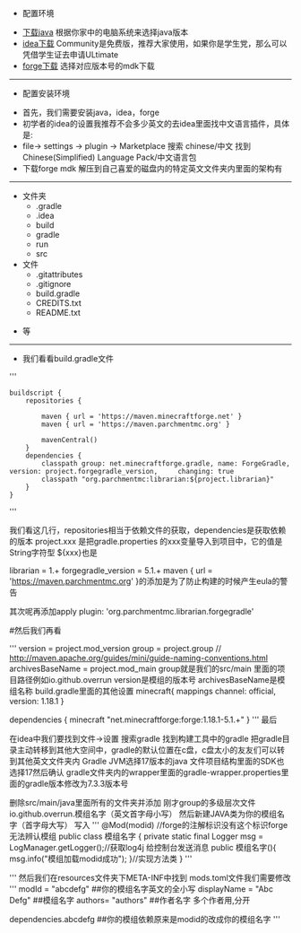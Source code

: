 + 配置环境
- [下载java](https://docs.microsoft.com/zh-cn/java/openjdk/download) 根据你家中的电脑系统来选择java版本
- [idea下载](https://www.jetbrains.com/zh-cn/idea/download/) Community是免费版，推荐大家使用，如果你是学生党，那么可以凭借学生证去申请ULtimate
- [forge下载](https://files.minecraftforge.net/net/minecraftforge/forge/) 选择对应版本号的mdk下载
---
+ 配置安装环境
- 首先，我们需要安装java，idea，forge
- 初学者的idea的设置我推荐不会多少英文的去idea里面找中文语言插件，具体是:
- file-> settings -> plugin -> Marketplace 搜索 chinese/中文 找到 Chinese(Simplified) Language Pack/中文语言包 
- 下载forge mdk 解压到自己喜爱的磁盘内的特定英文文件夹内里面的架构有
---
- 文件夹
  * .gradle
  * .idea
  * build
  * gradle
  * run
  * src
- 文件
  * .gitattributes
  * .gitignore
  * build.gradle
  * CREDITS.txt
  * README.txt
* 等
---
- 我们看看build.gradle文件


'''

    buildscript {
        repositories {
       
            maven { url = 'https://maven.minecraftforge.net' }
            maven { url = 'https://maven.parchmentmc.org' }
        
            mavenCentral()
        }
        dependencies {
            classpath group: net.minecraftforge.gradle, name: ForgeGradle, version: project.forgegradle_version,     changing: true
            classpath "org.parchmentmc:librarian:${project.librarian}"
        }
    }
'''

我们看这几行，repositories相当于依赖文件的获取，dependencies是获取依赖的版本
project.xxx 是把gradle.properties 的xxx变量导入到项目中，它的值是String字符型
${xxx}也是

librarian = 1.+
forgegradle_version = 5.1.+
maven { url = 'https://maven.parchmentmc.org' }的添加是为了防止构建的时候产生eula的警告

其次呢再添加apply plugin: 'org.parchmentmc.librarian.forgegradle'

#然后我们再看

'''
version = project.mod_version
group = project.group // http://maven.apache.org/guides/mini/guide-naming-conventions.html
archivesBaseName = project.mod_main
group就是我们的src/main 里面的项目路径例如io.github.overrun
version是模组的版本号
archivesBaseName是模组名称
build.gradle里面的其他设置
minecraft{
	mappings channel: official, version: 1.18.1
}

dependencies {
	minecraft "net.minecraftforge:forge:1.18.1-5.1.+"
}
'''
最后

在idea中我们要找到文件->设置 搜索gradle
找到构建工具中的gradle
把gradle目录主动转移到其他大空间中，gradle的默认位置在c盘，c盘太小的友友们可以转到其他英文文件夹内
Gradle JVM选择17版本的java
文件项目结构里面的SDK也选择17然后确认
gradle文件夹内的wrapper里面的gradle-wrapper.properties里面的gradle版本修改为7.3.3版本号

删除src/main/java里面所有的文件夹并添加 刚才group的多级层次文件io.github.overrun.模组名字（英文首字母小写）
然后新建JAVA类为你的模组名字（首字母大写）
写入
'''
@Mod(modid) //forge的注解标识没有这个标识forge无法辨认模组
public class 模组名字 {
private static final Logger msg = LogManager.getLogger();//获取log4j 给控制台发送消息
public 模组名字(){
msg.info("模组加载modid成功");
}//实现方法类
}
'''

'''
然后我们在resources文件夹下META-INF中找到 mods.toml文件我们需要修改
'''
modId = "abcdefg"   ##你的模组名字英文的全小写
displayName = "Abc Defg"   ##模组名字
authors= "authors"  ##作者名字 多个作者用,分开

dependencies.abcdefg ##你的模组依赖原来是modid的改成你的模组名字
'''